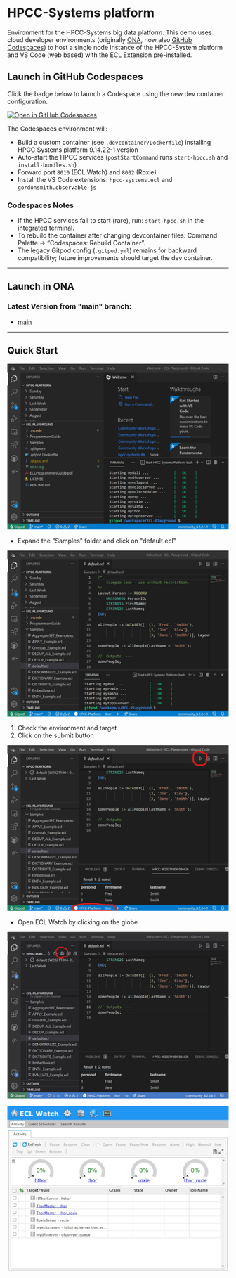 # HPCC-Systems platform

Environment for the HPCC-Systems big data platform.  This demo uses cloud developer environments (originally [ONA](https://gitpod.io), now also [GitHub Codespaces](https://github.com/features/codespaces)) to host a single node instance of the HPCC-System platform and VS Code (web based) with the ECL Extension pre-installed.

## Launch in GitHub Codespaces

Click the badge below to launch a Codespace using the new dev container configuration.

[![Open in GitHub Codespaces](https://github.com/codespaces/badge.svg)](https://codespaces.new/mauromarx/ERAD-SE_2025)

The Codespaces environment will:

* Build a custom container (see `.devcontainer/Dockerfile`) installing HPCC Systems platform 9.14.22-1 version
* Auto-start the HPCC services (`postStartCommand` runs `start-hpcc.sh` and `install-bundles.sh`)
* Forward port `8010` (ECL Watch) and `8002` (Roxie) 
* Install the VS Code extensions: `hpcc-systems.ecl` and `gordonsmith.observable-js`

### Codespaces Notes

* If the HPCC services fail to start (rare), run: `start-hpcc.sh` in the integrated terminal.
* To rebuild the container after changing devcontainer files: Command Palette → “Codespaces: Rebuild Container”.
* The legacy Gitpod config (`.gitpod.yml`) remains for backward compatibility; future improvements should target the dev container.

---

## Launch in ONA

### Latest Version from "main" branch:

* [main](https://gitpod.io/#https://github.com/mauromarx/ERAD-SE_2025)

---

## Quick Start

![Welcome Image](./.resources/welcome.jpeg "Welcome")

* Expand the "Samples" folder and click on "default.ecl"

![Default ECL Image](./.resources/default.jpeg "default.ecl")

1.  Check the environment and target
2.  Click on the submit button

![Submit ECL Image](./.resources/submit.jpeg "Submitted default.ecl")

* Open ECL Watch by clicking on the globe

![Open ECL Watch](./.resources/eclwatch_globe.jpeg "Open ECL Watch")

![ECL Watch](./.resources/eclwatch.jpeg "ECL Watch")

